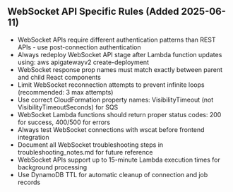 
## WebSocket API Specific Rules (Added 2025-06-11)
- WebSocket APIs require different authentication patterns than REST APIs - use post-connection authentication
- Always redeploy WebSocket API stage after Lambda function updates using: aws apigatewayv2 create-deployment
- WebSocket response prop names must match exactly between parent and child React components
- Limit WebSocket reconnection attempts to prevent infinite loops (recommended: 3 max attempts)
- Use correct CloudFormation property names: VisibilityTimeout (not VisibilityTimeoutSeconds) for SQS
- WebSocket Lambda functions should return proper status codes: 200 for success, 400/500 for errors
- Always test WebSocket connections with wscat before frontend integration
- Document all WebSocket troubleshooting steps in troubleshooting_notes.md for future reference
- WebSocket APIs support up to 15-minute Lambda execution times for background processing
- Use DynamoDB TTL for automatic cleanup of connection and job records